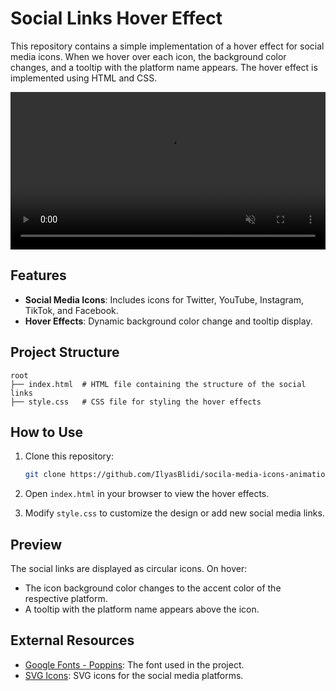 # Social Links Hover Effect

This repository contains a simple implementation of a hover effect for social media icons. When we hover over each icon, the background color changes, and a tooltip with the platform name appears. The hover effect is implemented using HTML and CSS.

<video width="100%" autoplay loop muted>
  <source src="https://github.com/user-attachments/assets/9065e68f-2b5e-4224-854b-718fb1302b21" type="video/mp4">
</video>

## Features
- **Social Media Icons**: Includes icons for Twitter, YouTube, Instagram, TikTok, and Facebook.
- **Hover Effects**: Dynamic background color change and tooltip display.

## Project Structure
```
root
├── index.html  # HTML file containing the structure of the social links
├── style.css   # CSS file for styling the hover effects
```

## How to Use

1. Clone this repository:
    ```bash
    git clone https://github.com/IlyasBlidi/socila-media-icons-animation.git
    ```

2. Open `index.html` in your browser to view the hover effects.

3. Modify `style.css` to customize the design or add new social media links.

## Preview
The social links are displayed as circular icons. On hover:
- The icon background color changes to the accent color of the respective platform.
- A tooltip with the platform name appears above the icon.

## External Resources
- [Google Fonts - Poppins](https://fonts.google.com/specimen/Poppins): The font used in the project.
- [SVG Icons](https://simpleicons.org/): SVG icons for the social media platforms.
